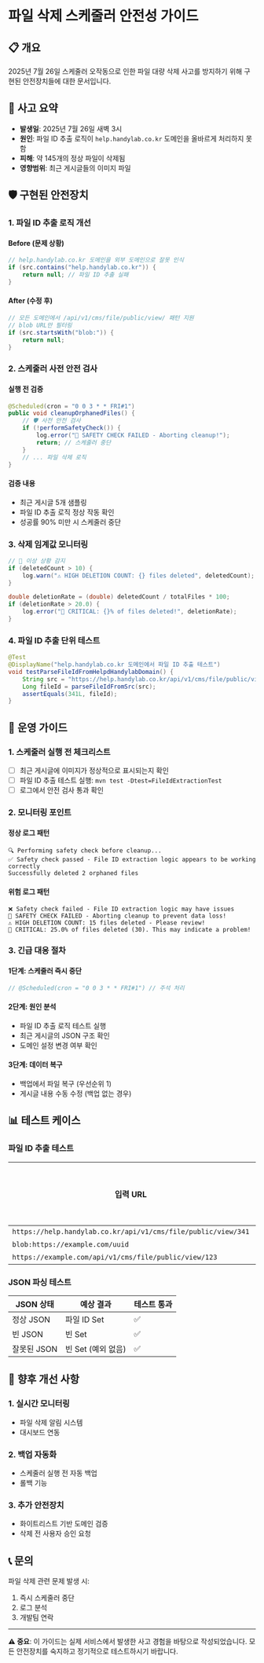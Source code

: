 # 파일 삭제 스케줄러 안전성 가이드

## 📋 개요

2025년 7월 26일 스케줄러 오작동으로 인한 파일 대량 삭제 사고를 방지하기 위해 구현된 안전장치들에 대한 문서입니다.

## 🚨 사고 요약

- **발생일**: 2025년 7월 26일 새벽 3시
- **원인**: 파일 ID 추출 로직이 `help.handylab.co.kr` 도메인을 올바르게 처리하지 못함
- **피해**: 약 145개의 정상 파일이 삭제됨
- **영향범위**: 최근 게시글들의 이미지 파일

## 🛡️ 구현된 안전장치

### 1. 파일 ID 추출 로직 개선

#### Before (문제 상황)

```java
// help.handylab.co.kr 도메인을 외부 도메인으로 잘못 인식
if (src.contains("help.handylab.co.kr")) {
    return null; // 파일 ID 추출 실패
}
```

#### After (수정 후)

```java
// 모든 도메인에서 /api/v1/cms/file/public/view/ 패턴 지원
// blob URL만 필터링
if (src.startsWith("blob:")) {
    return null;
}
```

### 2. 스케줄러 사전 안전 검사

#### 실행 전 검증

```java
@Scheduled(cron = "0 0 3 * * FRI#1")
public void cleanupOrphanedFiles() {
    // 🛡️ 사전 안전 검사
    if (!performSafetyCheck()) {
        log.error("🚨 SAFETY CHECK FAILED - Aborting cleanup!");
        return; // 스케줄러 중단
    }
    // ... 파일 삭제 로직
}
```

#### 검증 내용

- 최근 게시글 5개 샘플링
- 파일 ID 추출 로직 정상 작동 확인
- 성공률 90% 미만 시 스케줄러 중단

### 3. 삭제 임계값 모니터링

```java
// 🚨 이상 상황 감지
if (deletedCount > 10) {
    log.warn("⚠️ HIGH DELETION COUNT: {} files deleted", deletedCount);
}

double deletionRate = (double) deletedCount / totalFiles * 100;
if (deletionRate > 20.0) {
    log.error("🚨 CRITICAL: {}% of files deleted!", deletionRate);
}
```

### 4. 파일 ID 추출 단위 테스트

```java
@Test
@DisplayName("help.handylab.co.kr 도메인에서 파일 ID 추출 테스트")
void testParseFileIdFromHelpdHandylabDomain() {
    String src = "https://help.handylab.co.kr/api/v1/cms/file/public/view/341";
    Long fileId = parseFileIdFromSrc(src);
    assertEquals(341L, fileId);
}
```

## 🔧 운영 가이드

### 1. 스케줄러 실행 전 체크리스트

- [ ] 최근 게시글에 이미지가 정상적으로 표시되는지 확인
- [ ] 파일 ID 추출 테스트 실행: `mvn test -Dtest=FileIdExtractionTest`
- [ ] 로그에서 안전 검사 통과 확인

### 2. 모니터링 포인트

#### 정상 로그 패턴

```
🔍 Performing safety check before cleanup...
✅ Safety check passed - File ID extraction logic appears to be working correctly
Successfully deleted 2 orphaned files
```

#### 위험 로그 패턴

```
❌ Safety check failed - File ID extraction logic may have issues
🚨 SAFETY CHECK FAILED - Aborting cleanup to prevent data loss!
⚠️ HIGH DELETION COUNT: 15 files deleted - Please review!
🚨 CRITICAL: 25.0% of files deleted (30). This may indicate a problem!
```

### 3. 긴급 대응 절차

#### 1단계: 스케줄러 즉시 중단

```java
// @Scheduled(cron = "0 0 3 * * FRI#1") // 주석 처리
```

#### 2단계: 원인 분석

- 파일 ID 추출 로직 테스트 실행
- 최근 게시글의 JSON 구조 확인
- 도메인 설정 변경 여부 확인

#### 3단계: 데이터 복구

- 백업에서 파일 복구 (우선순위 1)
- 게시글 내용 수동 수정 (백업 없는 경우)

## 📊 테스트 케이스

### 파일 ID 추출 테스트

| 입력 URL                                                      | 예상 결과 | 테스트 통과 |
| ------------------------------------------------------------- | --------- | ----------- |
| `https://help.handylab.co.kr/api/v1/cms/file/public/view/341` | `341L`    | ✅          |
| `blob:https://example.com/uuid`                               | `null`    | ✅          |
| `https://example.com/api/v1/cms/file/public/view/123`         | `123L`    | ✅          |

### JSON 파싱 테스트

| JSON 상태   | 예상 결과          | 테스트 통과 |
| ----------- | ------------------ | ----------- |
| 정상 JSON   | 파일 ID Set        | ✅          |
| 빈 JSON     | 빈 Set             | ✅          |
| 잘못된 JSON | 빈 Set (예외 없음) | ✅          |

## 🚀 향후 개선 사항

### 1. 실시간 모니터링

- 파일 삭제 알림 시스템
- 대시보드 연동

### 2. 백업 자동화

- 스케줄러 실행 전 자동 백업
- 롤백 기능

### 3. 추가 안전장치

- 화이트리스트 기반 도메인 검증
- 삭제 전 사용자 승인 요청

## 📞 문의

파일 삭제 관련 문제 발생 시:

1. 즉시 스케줄러 중단
2. 로그 분석
3. 개발팀 연락

---

**⚠️ 중요**: 이 가이드는 실제 서비스에서 발생한 사고 경험을 바탕으로 작성되었습니다. 모든 안전장치를 숙지하고 정기적으로 테스트하시기 바랍니다.
